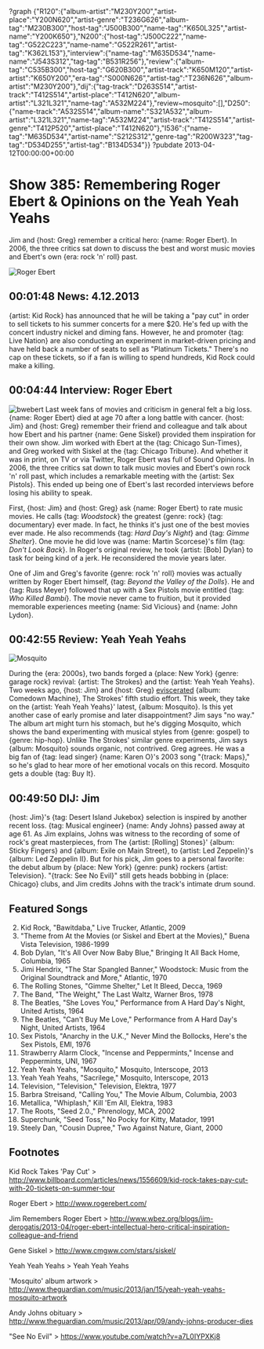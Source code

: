 ?graph {"R120":{"album-artist":"M230Y200","artist-place":"Y200N620","artist-genre":"T236G626","album-tag":"M230B300","host-tag":"J500B300","name-tag":"K650L325","artist-name":"Y200K650"},"N200":{"host-tag":"J500C222","name-tag":"G522C223","name-name":"G522R261","artist-tag":"K362L153"},"interview":{"name-tag":"M635D534","name-name":"J543S312","tag-tag":"B531R256"},"review":{"album-tag":"C535B300","host-tag":"G620B300","artist-track":"K650M120","artist-artist":"K650Y200","era-tag":"S000N626","artist-tag":"T236N626","album-artist":"M230Y200"},"dij":{"tag-track":"D263S514","artist-track":"T412S514","artist-place":"T412N620","album-artist":"L321L321","name-tag":"A532M224"},"review~mosquito":[],"D250":{"name-track":"A532S514","album-name":"S321A532","album-artist":"L321L321","name-tag":"A532M224","artist-track":"T412S514","artist-genre":"T412P520","artist-place":"T412N620"},"I536":{"name-tag":"M635D534","artist-name":"S212S312","genre-tag":"R200W323","tag-tag":"D534D255","artist-tag":"B134D534"}}
?pubdate 2013-04-12T00:00:00+00:00

# Show 385: Remembering Roger Ebert & Opinions on the Yeah Yeah Yeahs
Jim and {host: Greg} remember a critical hero: {name: Roger Ebert}. In 2006, the three critics sat down to discuss the best and worst music movies and Ebert's own {era: rock 'n' roll} past.

![Roger Ebert](http://static.soundopinions.org/images/2013/ebert.jpg)

## 00:01:48 News: 4.12.2013
{artist: Kid Rock} has announced that he will be taking a "pay cut" in order to sell tickets to his summer concerts for a mere $20. He's fed up with the concert industry nickel and diming fans. However, he and promoter {tag: Live Nation} are also conducting an experiment in market-driven pricing and have held back a number of seats to sell as "Platinum Tickets." There's no cap on these tickets, so if a fan is willing to spend hundreds, Kid Rock could make a killing.

## 00:04:44 Interview: Roger Ebert
![bwebert](http://sound-images.s3.amazonaws.com/images/2013/bwebert.jpg)
Last week fans of movies and criticism in general felt a big loss. {name: Roger Ebert} died at age 70 after a long battle with cancer. {host: Jim} and {host: Greg} remember their friend and colleague and talk about how Ebert and his partner {name: Gene Siskel} provided them inspiration for their own show. Jim worked with Ebert at the {tag: Chicago Sun-Times}, and Greg worked with Siskel at the {tag: Chicago Tribune}. And whether it was in print, on TV or via Twitter, Roger Ebert was full of Sound Opinions. In 2006, the three critics sat down to talk music movies and Ebert's own rock 'n' roll past, which includes a remarkable meeting with the {artist: Sex Pistols}. This ended up being one of Ebert's last recorded interviews before losing his ability to speak.

First, {host: Jim} and {host: Greg} ask {name: Roger Ebert} to rate music movies. He calls {tag: *Woodstock*} the greatest {genre: rock} {tag: documentary} ever made. In fact, he thinks it's just one of the best movies ever made. He also recommends {tag: *Hard Day's Night*} and {tag: *Gimme Shelter*}. One movie he did love was {name: Martin Scorcese}'s film {tag: *Don't Look Back*}. In Roger's original review, he took {artist: [Bob] Dylan} to task for being kind of a jerk. He reconsidered the movie years later.

One of Jim and Greg's favorite {genre: rock 'n' roll} movies was actually written by Roger Ebert himself, {tag: *Beyond the Valley of the Dolls*}. He and {tag: Russ Meyer} followed that up with a Sex Pistols movie entitled {tag: *Who Killed Bambi*}. The movie never came to fruition, but it provided memorable experiences meeting {name: Sid Vicious} and {name: John Lydon}.

## 00:42:55 Review: Yeah Yeah Yeahs
![Mosquito](http://is5.mzstatic.com/image/thumb/Music/v4/4b/bf/cc/4bbfcc38-9807-6d47-5a9f-64c7c1402407/source/600x600bb.jpg "1265171/605952265")


During the {era: 2000s}, two bands forged a {place: New York} {genre: garage rock} revival: {artist: The Strokes} and the {artist: Yeah Yeah Yeahs}. Two weeks ago, {host: Jim} and {host: Greg} [eviscerated](show/383/review/thestrokes) {album: Comedown Machine}, The Strokes' fifth studio effort. This week, they take on the {artist: Yeah Yeah Yeahs}' latest, {album: Mosquito}. Is this yet another case of early promise and later disappointment? Jim says "no way." The album art might turn his stomach, but he's digging Mosquito, which shows the band experimenting with musical styles from {genre: gospel} to {genre: hip-hop}. Unlike The Strokes' similar genre experiments, Jim says {album: Mosquito} sounds organic, not contrived. Greg agrees. He was a big fan of {tag: lead singer} {name: Karen O}'s 2003 song "{track: Maps}," so he's glad to hear more of her emotional vocals on this record. Mosquito gets a double {tag: Buy It}.

## 00:49:50 DIJ: Jim
{host: Jim}'s {tag: Desert Island Jukebox} selection is inspired by another recent loss. {tag: Musical engineer} {name: Andy Johns} passed away at age 61. As Jim explains, Johns was witness to the recording of some of rock's great masterpieces, from The {artist: [Rolling] Stones}' {album: Sticky Fingers} and {album: Exile on Main Street}, to {artist: Led Zeppelin}'s {album: Led Zeppelin II}. But for his pick, Jim goes to a personal favorite: the debut album by {place: New York} {genre: punk} rockers {artist: Television}. "{track: See No Evil}" still gets heads bobbing in {place: Chicago} clubs, and Jim credits Johns with the track's intimate drum sound.


## Featured Songs
2. Kid Rock, "Bawitdaba," Live Trucker, Atlantic, 2009
3. "Theme from At the Movies (or Siskel and Ebert at the Movies)," Buena Vista Television, 1986-1999
4. Bob Dylan, "It's All Over Now Baby Blue," Bringing It All Back Home, Columbia, 1965
5. Jimi Hendrix, "The Star Spangled Banner," Woodstock: Music from the Original Soundtrack and More," Atlantic, 1970
6. The Rolling Stones, "Gimme Shelter," Let It Bleed, Decca, 1969
7. The Band, "The Weight," The Last Waltz, Warner Bros, 1978
8. The Beatles, "She Loves You," Performance from A Hard Day's Night, United Artists, 1964
9. The Beatles, "Can't Buy Me Love," Performance from A Hard Day's Night, United Artists, 1964
10. Sex Pistols, "Anarchy in the U.K.," Never Mind the Bollocks, Here's the Sex Pistols, EMI, 1976
11. Strawberry Alarm Clock, "Incense and Peppermints," Incense and Peppermints, UNI, 1967
12. Yeah Yeah Yeahs, "Mosquito," Mosquito, Interscope, 2013
13. Yeah Yeah Yeahs, "Sacrilege," Mosquito, Interscope, 2013
14. Television, "Television," Television, Elektra, 1977
15. Barbra Streisand, "Calling You," The Movie Album, Columbia, 2003
16. Metallica, "Whiplash," Kill 'Em All, Elektra, 1983
17. The Roots, "Seed 2.0.," Phrenology, MCA, 2002
18. Superchunk, "Seed Toss," No Pocky for Kitty, Matador, 1991
19. Steely Dan, "Cousin Dupree," Two Against Nature, Giant, 2000

## Footnotes

Kid Rock Takes 'Pay Cut' > http://www.billboard.com/articles/news/1556609/kid-rock-takes-pay-cut-with-20-tickets-on-summer-tour

Roger Ebert > http://www.rogerebert.com/

Jim Remembers Roger Ebert > http://www.wbez.org/blogs/jim-derogatis/2013-04/roger-ebert-intellectual-hero-critical-inspiration-colleague-and-friend

Gene Siskel > http://www.cmgww.com/stars/siskel/

Yeah Yeah Yeahs > Yeah Yeah Yeahs

'Mosquito' album artwork > http://www.theguardian.com/music/2013/jan/15/yeah-yeah-yeahs-mosquito-artwork

Andy Johns obituary > http://www.theguardian.com/music/2013/apr/09/andy-johns-producer-dies

"See No Evil" > https://www.youtube.com/watch?v=a7L0IYPXKj8